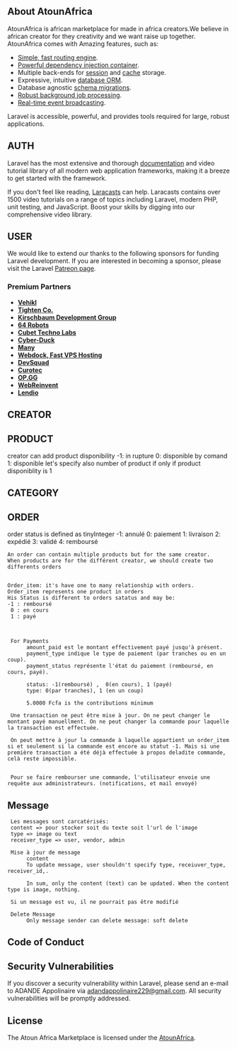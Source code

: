 ## About AtounAfrica

AtounAfrica is african marketplace for made in africa creators.We believe in african creator for they creativity and we want raise up together. AtounAfrica comes with Amazing features, such as:

- [Simple, fast routing engine](https://laravel.com/docs/routing).
- [Powerful dependency injection container](https://laravel.com/docs/container).
- Multiple back-ends for [session](https://laravel.com/docs/session) and [cache](https://laravel.com/docs/cache) storage.
- Expressive, intuitive [database ORM](https://laravel.com/docs/eloquent).
- Database agnostic [schema migrations](https://laravel.com/docs/migrations).
- [Robust background job processing](https://laravel.com/docs/queues).
- [Real-time event broadcasting](https://laravel.com/docs/broadcasting).

Laravel is accessible, powerful, and provides tools required for large, robust applications.

## AUTH

Laravel has the most extensive and thorough [documentation](https://laravel.com/docs) and video tutorial library of all modern web application frameworks, making it a breeze to get started with the framework.

If you don't feel like reading, [Laracasts](https://laracasts.com) can help. Laracasts contains over 1500 video tutorials on a range of topics including Laravel, modern PHP, unit testing, and JavaScript. Boost your skills by digging into our comprehensive video library.

## USER

We would like to extend our thanks to the following sponsors for funding Laravel development. If you are interested in becoming a sponsor, please visit the Laravel [Patreon page](https://patreon.com/taylorotwell).

### Premium Partners

- **[Vehikl](https://vehikl.com/)**
- **[Tighten Co.](https://tighten.co)**
- **[Kirschbaum Development Group](https://kirschbaumdevelopment.com)**
- **[64 Robots](https://64robots.com)**
- **[Cubet Techno Labs](https://cubettech.com)**
- **[Cyber-Duck](https://cyber-duck.co.uk)**
- **[Many](https://www.many.co.uk)**
- **[Webdock, Fast VPS Hosting](https://www.webdock.io/en)**
- **[DevSquad](https://devsquad.com)**
- **[Curotec](https://www.curotec.com/services/technologies/laravel/)**
- **[OP.GG](https://op.gg)**
- **[WebReinvent](https://webreinvent.com/?utm_source=laravel&utm_medium=github&utm_campaign=patreon-sponsors)**
- **[Lendio](https://lendio.com)**

## CREATOR


## PRODUCT
creator can add product disponibility
    -1: in rupture
     0: disponible by comand
     1: disponible
     let's specify also number of product if only if product disponiblity is 1




## CATEGORY




## ORDER
order status is defined as tinyInteger
   -1: annulé 
    0: paiement
    1: livraison
    2: expédié
    3: validé
    4: remboursé

    An order can contain multiple products but for the same creator. 
    When products are for the différent creator, we should create two differents orders


    Order_item: it's have one to many relationship with orders. 
    Order_item represents one product in orders
    His Status is different to orders satatus and may be:
    -1 : remboursé
     0 : en cours
     1 : payé



     For Payments
          amount_paid est le montant effectivement payé jusqu'à présent.
          payment_type indique le type de paiement (par tranches ou en un coup).
          payment_status représente l'état du paiement (remboursé, en cours, payé).

          status: -1(remboursé) ,  0(en cours), 1 (payé)
          type: 0(par tranches), 1 (en un coup)

          5.0000 Fcfa is the contributions minimum

     Une transaction ne peut être mise à jour. On ne peut changer le montant payé manuellment. On ne peut changer la commande pour laquelle la transaction est effectuée.

     On peut mettre à jour la commande à laquelle appartient un order_item si et seulement si la commande est encore au statut -1. Mais si une première transaction a été déjà effectuée à propos deladite commande, celà reste impossible.


     Pour se faire rembourser une commande, l'utilisateur envoie une requête aux administrateurs. (notifications, et mail envoyé)


## Message
     Les messages sont carcatérisés: 
     content => pour stocker soit du texte soit l'url de l'image
     type => image ou text
     receiver_type => user, vendor, admin

     Mise à jour de message
          content
          To update message, user shouldn't specify type, receiuver_type, receiver_id,.

          In sum, only the content (text) can be updated. When the content type is image, nothing.
     
     Si un message est vu, il ne pourrait pas être modifié
     
     Delete Message
          Only message sender can delete message: soft delete




## Code of Conduct



## Security Vulnerabilities

If you discover a security vulnerability within Laravel, please send an e-mail to ADANDE Appolinaire via [adandappolinaire229@gmail.com](adandappolinaire229@gmail.com). All security vulnerabilities will be promptly addressed.


## License

The Atoun Africa Marketplace is  licensed under the [AtounAfrica]().
